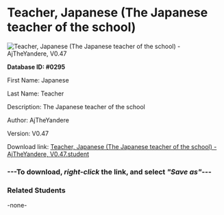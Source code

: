 # Teacher, Japanese (The Japanese teacher of the school)

<img src="Files/Teacher, Japanese (The Japanese teacher of the school).png" title="Teacher, Japanese (The Japanese teacher of the school) - AjTheYandere, V0.47">

**Database ID: #0295**

First Name: Japanese

Last Name: Teacher

Description: The Japanese teacher of the school

Author: AjTheYandere

Version: V0.47

Download link: <a href="https://raw.githubusercontent.com/Arbiter1223/Daigaku-Gurashi-Custom-Students/master/Files/Student Files/Teacher%2C%20Japanese%20(The%20Japanese%20teacher%20of%20the%20school)%20-%20AjTheYandere%2C%20V0.47.student">Teacher, Japanese (The Japanese teacher of the school) - AjTheYandere, V0.47.student</a>

### ---**To download, _right-click_ the link, and select _"Save as"_**---

### Related Students

-none-
